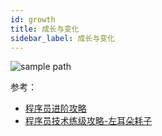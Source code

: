 ```yaml
---
id: growth
title: 成长与变化
sidebar_label: 成长与变化
---
```


![sample path](https://s1.ax1x.com/2020/07/14/UaVcxf.png)

参考：
- [程序员进阶攻略](https://www.yuque.com/mingyi-8nuow/mmyay3)
- [程序员技术练级攻略-左耳朵耗子](https://coolshell.cn/articles/4990.html)